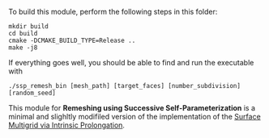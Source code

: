 To build this module, perform the following steps in this folder:
```
mkdir build
cd build
cmake -DCMAKE_BUILD_TYPE=Release ..
make -j8
```
If everything goes well, you should be able to find and run the executable with
```
./ssp_remesh_bin [mesh_path] [target_faces] [number_subdivision] [random_seed]
```

This module for **Remeshing using Successive Self-Parameterization** is a minimal and slighltly modifiled version of the implementation of the [Surface Multigrid via Intrinsic Prolongation](https://github.com/HTDerekLiu/surface_multigrid_code/tree/main/08_subdiv_remesh).